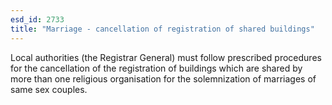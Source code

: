 ```yaml
---
esd_id: 2733
title: "Marriage - cancellation of registration of shared buildings"
---
```


Local authorities (the Registrar General) must follow prescribed procedures for the cancellation of the registration of buildings which are shared by more than one religious organisation for the solemnization of marriages of same sex couples.

